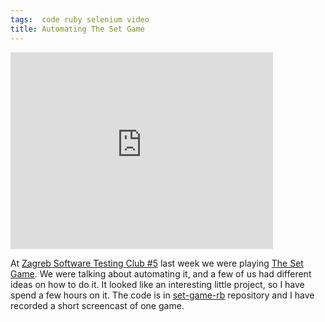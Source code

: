 ```yaml
---
tags:  code ruby selenium video
title: Automating The Set Game
---
```

<iframe width="420" height="315" src="https://www.youtube.com/embed/4FMB55f3bYI" frameborder="0" allowfullscreen></iframe>

At [Zagreb Software Testing Club #5](/zagreb-stc-5) last week we were playing [The Set Game](https://en.wikipedia.org/wiki/Set_(game)). We were talking about automating it, and a few of us had different ideas on how to do it. It looked like an interesting little project, so I have spend a few hours on it. The code is in [set-game-rb](https://github.com/zeljkofilipin/set-game-rb) repository and I have recorded a short screencast of one game.
